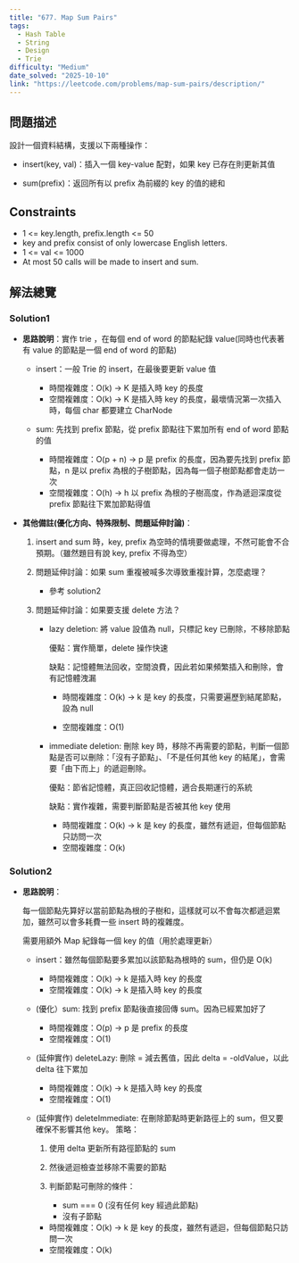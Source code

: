 ```yaml
---
title: "677. Map Sum Pairs"
tags:
  - Hash Table
  - String
  - Design
  - Trie
difficulty: "Medium"
date_solved: "2025-10-10"
link: "https://leetcode.com/problems/map-sum-pairs/description/"
---
```


## 問題描述

設計一個資料結構，支援以下兩種操作：

- insert(key, val)：插入一個 key-value 配對，如果 key 已存在則更新其值

- sum(prefix)：返回所有以 prefix 為前綴的 key 的值的總和

## Constraints

- 1 <= key.length, prefix.length <= 50
- key and prefix consist of only lowercase English letters.
- 1 <= val <= 1000
- At most 50 calls will be made to insert and sum.

## 解法總覽

### Solution1

- **思路說明**：實作 trie ，在每個 end of word 的節點紀錄 value(同時也代表著有 value 的節點是一個 end of word 的節點)

  - insert：一般 Trie 的 insert，在最後要更新 value 值

    - 時間複雜度：O(k) -> K 是插入時 key 的長度
    - 空間複雜度：O(k) -> K 是插入時 key 的長度，最壞情況第一次插入時，每個 char 都要建立 CharNode

  - sum: 先找到 prefix 節點，從 prefix 節點往下累加所有 end of word 節點的值

    - 時間複雜度：O(p + n) -> p 是 prefix 的長度，因為要先找到 prefix 節點，n 是以 prefix 為根的子樹節點，因為每一個子樹節點都會走訪一次
    - 空間複雜度：O(h) -> h 以 prefix 為根的子樹高度，作為遞迴深度從 prefix 節點往下累加節點得值

- **其他備註\(優化方向、特殊限制、問題延伸討論\)**：

  1. insert and sum 時，key, prefix 為空時的情境要做處理，不然可能會不合預期。（雖然題目有說 key, prefix 不得為空）

  2. 問題延伸討論：如果 sum 重複被喊多次導致重複計算，怎麼處理？

     - 參考 solution2

  3. 問題延伸討論：如果要支援 delete 方法？

     - lazy deletion: 將 value 設值為 null，只標記 key 已刪除，不移除節點

       優點：實作簡單，delete 操作快速

       缺點：記憶體無法回收，空間浪費，因此若如果頻繁插入和刪除，會有記憶體洩漏

       - 時間複雜度：O(k) -> k 是 key 的長度，只需要遍歷到結尾節點，設為 null

       - 空間複雜度：O(1)

     - immediate deletion: 刪除 key 時，移除不再需要的節點，判斷一個節點是否可以刪除：「沒有子節點」、「不是任何其他 key 的結尾」，會需要「由下而上」的遞迴刪除。

       優點：節省記憶體，真正回收記憶體，適合長期運行的系統

       缺點：實作複雜，需要判斷節點是否被其他 key 使用

       - 時間複雜度：O(k) -> k 是 key 的長度，雖然有遞迴，但每個節點只訪問一次
       - 空間複雜度：O(k)

### Solution2

- **思路說明**：

  每一個節點先算好以當前節點為根的子樹和，這樣就可以不會每次都遞迴累加，雖然可以會多耗費一些 insert 時的複雜度。

  需要用額外 Map 紀錄每一個 key 的值（用於處理更新）

  - insert：雖然每個節點要多累加以該節點為根時的 sum，但仍是 O(k)

    - 時間複雜度：O(k) -> k 是插入時 key 的長度
    - 空間複雜度：O(k) -> k 是插入時 key 的長度

  - (優化）sum: 找到 prefix 節點後直接回傳 sum。因為已經累加好了

    - 時間複雜度：O(p) -> p 是 prefix 的長度
    - 空間複雜度：O(1)

  - (延伸實作) deleteLazy: 刪除 = 減去舊值，因此 delta = -oldValue，以此 delta 往下累加

    - 時間複雜度：O(k) -> k 是插入時 key 的長度
    - 空間複雜度：O(1)

  - (延伸實作) deleteImmediate: 在刪除節點時更新路徑上的 sum，但又要確保不影響其他 key。
    策略：

    1. 使用 delta 更新所有路徑節點的 sum
    1. 然後遞迴檢查並移除不需要的節點
    1. 判斷節點可刪除的條件：

       - sum === 0 (沒有任何 key 經過此節點)
       - 沒有子節點

    - 時間複雜度：O(k) -> k 是 key 的長度，雖然有遞迴，但每個節點只訪問一次
    - 空間複雜度：O(k)
